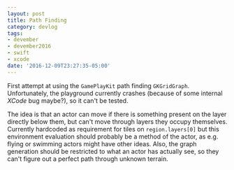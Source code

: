 ```yaml
---
layout: post
title: Path Finding
category: devlog
tags:
- devember
- devember2016
- swift
- xcode
date: '2016-12-09T23:27:35-05:00'
---
```

First attempt at using the `GamePlayKit` path finding `GKGridGraph`. Unfortunately, the playground currently crashes (because of some internal *XCode* bug maybe?), so it can't be tested.

The idea is that an actor can move if there is something present on the layer directly below them, but can't move through layers they occupy themselves. Currently hardcoded as requirement for tiles on `region.layers[0]` but this environment evaluation should probably be a method of the actor, as e.g. flying or swimming actors might have other ideas. Also, the graph generation should be restricted to what an actor has actually see, so they can't figure out a perfect path through unknown terrain.